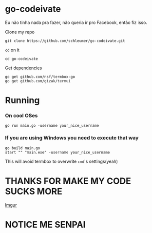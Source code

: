 # go-codeivate
Eu não tinha nada pra fazer, não queria ir pro Facebook, então fiz isso.


Clone my repo

```
git clone https://github.com/schleumer/go-codeivate.git
```

`cd` on it

```
cd go-codeivate
```

Get dependencies

```
go get github.com/nsf/termbox-go
go get github.com/gizak/termui
```

# Running

### On cool OSes

``` 
go run main.go -username your_nice_username
```

### If you are using Windows you need to execute that way

```
go build main.go
start "" "main.exe" -username your_nice_username
```

This will avoid termbox to overwrite `cmd`'s settings(yeah)

# THANKS FOR MAKE MY CODE SUCKS MORE

[Imgur](http://i.imgur.com/i4u7PY2.png)

# NOTICE ME SENPAI